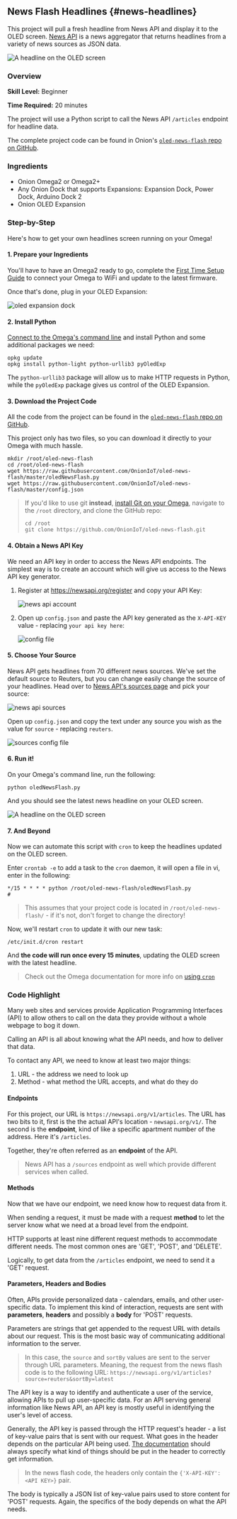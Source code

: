 ## News Flash Headlines {#news-headlines}

This project will pull a fresh headline from News API and display it to the OLED screen. [News API](https://newsapi.org/) is a news aggregator that returns headlines from a variety of news sources as JSON data.

![A headline on the OLED screen](./img/news-flash-photo.jpg)


### Overview

**Skill Level:** Beginner

**Time Required:** 20 minutes

The project will use a Python script to call the News API `/articles` endpoint for headline data.

The complete project code can be found in Onion's [`oled-news-flash` repo on GitHub](https://github.com/OnionIoT/oled-news-flash).


### Ingredients

* Onion Omega2 or Omega2+
* Any Onion Dock that supports Expansions: Expansion Dock, Power Dock, Arduino Dock 2
* Onion OLED Expansion


### Step-by-Step

Here's how to get your own headlines screen running on your Omega!

#### 1. Prepare your Ingredients

You'll have to have an Omega2 ready to go, complete the [First Time Setup Guide](https://docs.onion.io/omega2-docs/first-time-setup.html) to connect your Omega to WiFi and update to the latest firmware.

Once that's done, plug in your OLED Expansion:

![oled expansion dock]( ./img/oled-expansion-dock-45deg.jpg)


#### 2. Install Python

[Connect to the Omega's command line](https://docs.onion.io/omega2-docs/connecting-to-the-omega-terminal.html) and install Python and some additional packages we need:

```
opkg update
opkg install python-light python-urllib3 pyOledExp
```

The `python-urllib3` package will allow us to make HTTP requests in Python, while the `pyOledExp` package gives us control of the OLED Expansion.


#### 3. Download the Project Code

All the code from the project can be found in the [`oled-news-flash` repo on GitHub](https://github.com/OnionIoT/oled-news-flash).

This project only has two files, so you can download it directly to your Omega with much hassle.

```
mkdir /root/oled-news-flash
cd /root/oled-news-flash
wget https://raw.githubusercontent.com/OnionIoT/oled-news-flash/master/oledNewsFlash.py
wget https://raw.githubusercontent.com/OnionIoT/oled-news-flash/master/config.json
```

>If you'd like to use git **instead**, [install Git on your Omega](https://docs.onion.io/omega2-docs/installing-and-using-git.html), navigate to the `/root` directory, and clone the GitHub repo:
>
>```
>cd /root
>git clone https://github.com/OnionIoT/oled-news-flash.git
>```

#### 4. Obtain a News API Key

We need an API key in order to access the News API endpoints. The simplest way is to create an account which will give us access to the News API key generator.

1. Register at https://newsapi.org/register and copy your API Key:

	![news api account](./img/news-flash-1-api-key.png)

1. Open up `config.json` and paste the API key generated as the `X-API-KEY` value - replacing `your api key here`:

	![config file](./img/news-flash-2-config-file.png)


#### 5. Choose Your Source

News API gets headlines from 70 different news sources. We've set the default source to Reuters, but you can change easily change the source of your headlines. Head over to [News API's sources page](https://newsapi.org/sources) and pick your source:

![news api sources](./img/news-flash-3-news-api-sources.png)

Open up `config.json` and copy the text under any source you wish as the value for `source` - replacing `reuters`.

![sources config file](./img/news-flash-4-config-file-source.png)


#### 6. Run it!

On your Omega's command line, run the following:

```
python oledNewsFlash.py
```

And you should see the latest news headline on your OLED screen.

![A headline on the OLED screen](./img/news-flash-photo.jpg)

#### 7. And Beyond

Now we can automate this script with `cron` to keep the headlines updated on the OLED screen.

Enter `crontab -e` to add a task to the `cron` daemon, it will open a file in vi, enter in the following:

```
*/15 * * * * python /root/oled-news-flash/oledNewsFlash.py
#
```

> This assumes that your project code is located in `/root/oled-news-flash/` - if it's not, don't forget to change the directory!


Now, we'll restart `cron` to update it with our new task:

```
/etc/init.d/cron restart
```

And **the code will run once every 15 minutes**, updating the OLED screen with the latest headline.

> Check out the Omega documentation for more info on [using `cron`](https://docs.onion.io/omega2-docs/running-a-command-on-a-schedule.html)


### Code Highlight

Many web sites and services provide Application Programming Interfaces (API) to allow others to call on the data they provide without a whole webpage to bog it down.

Calling an API is all about knowing what the API needs, and how to deliver that data.

To contact any API, we need to know at least two major things:

1. URL - the address we need to look up
2. Method - what method the URL accepts, and what do they do

#### Endpoints

For this project, our URL is `https://newsapi.org/v1/articles`. The URL has two bits to it, first is the the actual API's location - `newsapi.org/v1/`. The second is the **endpoint**, kind of like a specific apartment number of the address. Here it's `/articles`.

Together, they're often referred as an **endpoint** of the API.

>News API has a `/sources` endpoint as well which provide different services when called.

#### Methods

Now that we have our endpoint, we need know how to request data from it.

When sending a request, it must be made with a request **method** to let the server know what we need at a broad level from the endpoint.

HTTP supports at least nine different request methods to accommodate different needs. The most common ones are 'GET', 'POST', and 'DELETE'.

Logically, to get data from the `/articles` endpoint, we need to send it a 'GET' request.

#### Parameters, Headers and Bodies

Often, APIs provide personalized data - calendars, emails, and other user-specific data. To implement this kind of interaction, requests are sent with **parameters**, **headers** and possibly a **body** for 'POST' requests.

Parameters are strings that get appended to the request URL with details about our request. This is the most basic way of communicating additional information to the server.

>In this case, the `source` and `sortBy` values are sent to the server through URL parameters. Meaning, the request from the news flash code is to the following URL: `https://newsapi.org/v1/articles?source=reuters&sortBy=latest`

The API key is a way to identify and authenticate a user of the service, allowing APIs to pull up user-specific data. For an API serving general information like News API, an API key is mostly useful in identifying the user's level of access.

Generally, the API key is passed through the HTTP request's header - a list of key-value pairs that is sent with our request. What goes in the header depends on the particular API being used. [The documentation](https://newsapi.org/#documentation) should always specify what kind of things should be put in the header to correctly get information.

>In the news flash code, the headers only contain the `{'X-API-KEY':<API KEY>}` pair.

The body is typically a JSON list of key-value pairs used to store content for 'POST' requests. Again, the specifics of the body depends on what the API needs.
